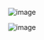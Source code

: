 ![image](https://user-images.githubusercontent.com/8854922/124339965-d1ac6d80-db7f-11eb-8666-281f7b6f7245.png)

![image](https://user-images.githubusercontent.com/8854922/124339976-e38e1080-db7f-11eb-9e4d-243303fd4fcd.png)

